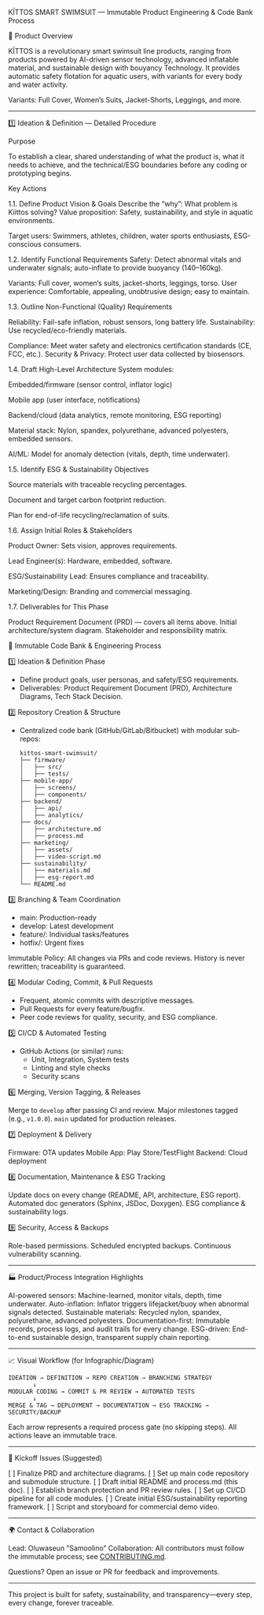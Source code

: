 KÏTTOS SMART SWIMSUIT — Immutable Product Engineering & Code Bank Process


 🌊 Product Overview

KÏTTOS is a revolutionary smart swimsuit line products, ranging from products powered by AI-driven sensor technology, advanced inflatable material, and sustainable design with bouyancy Technology. It provides automatic safety flotation for aquatic users, with variants for every body and water activity.

Variants: Full Cover, Women’s Suits, Jacket-Shorts, Leggings, and more.

---

1️⃣ Ideation & Definition — Detailed Procedure

Purpose

To establish a clear, shared understanding of what the product is, what it needs to achieve, and the technical/ESG boundaries before any coding or prototyping begins.

Key Actions

1.1. Define Product Vision & Goals
Describe the “why”: What problem is Kiittos solving?
Value proposition: Safety, sustainability, and style in aquatic environments.

Target users: Swimmers, athletes, children, water sports enthusiasts, ESG-conscious consumers.

1.2. Identify Functional Requirements
Safety: Detect abnormal vitals and underwater signals; auto-inflate to provide buoyancy (140–160kg).

Variants: Full cover, women’s suits, jacket-shorts, leggings, torso.
User experience: Comfortable, appealing, unobtrusive design; easy to maintain.


1.3. Outline Non-Functional (Quality) Requirements

Reliability: Fail-safe inflation, robust sensors, long battery life.
Sustainability: Use recycled/eco-friendly materials.

Compliance: Meet water safety and electronics certification standards (CE, FCC, etc.).
Security & Privacy: Protect user data collected by biosensors.

1.4. Draft High-Level Architecture
System modules:

Embedded/firmware (sensor control, inflator logic)

Mobile app (user interface, notifications)

Backend/cloud (data analytics, remote monitoring, ESG reporting)

Material stack: Nylon, spandex, polyurethane, advanced polyesters, embedded sensors.

AI/ML: Model for anomaly detection (vitals, depth, time underwater).

1.5. Identify ESG & Sustainability Objectives

Source materials with traceable recycling percentages.

Document and target carbon footprint reduction.

Plan for end-of-life recycling/reclamation of suits.


1.6. Assign Initial Roles & Stakeholders

Product Owner: Sets vision, approves requirements.

Lead Engineer(s): Hardware, embedded, software.

ESG/Sustainability Lead: Ensures compliance and traceability.

Marketing/Design: Branding and commercial messaging.

1.7. Deliverables for This Phase

Product Requirement Document (PRD) — covers all items above.
Initial architecture/system diagram.
Stakeholder and responsibility matrix.



 🏦 Immutable Code Bank & Engineering Process

 1️⃣ Ideation & Definition Phase

- Define product goals, user personas, and safety/ESG requirements.
- Deliverables: Product Requirement Document (PRD), Architecture Diagrams, Tech Stack Decision.

 2️⃣ Repository Creation & Structure

- Centralized code bank (GitHub/GitLab/Bitbucket) with modular sub-repos:
  ```
  kittos-smart-swimsuit/
  ├── firmware/
  │   ├── src/
  │   ├── tests/
  ├── mobile-app/
  │   ├── screens/
  │   ├── components/
  ├── backend/
  │   ├── api/
  │   ├── analytics/
  ├── docs/
  │   ├── architecture.md
  │   ├── process.md
  ├── marketing/
  │   ├── assets/
  │   ├── video-script.md
  ├── sustainability/
  │   ├── materials.md
  │   ├── esg-report.md
  └── README.md
  ```

 3️⃣ Branching & Team Coordination

- main: Production-ready
- develop: Latest development
- feature/: Individual tasks/features
- hotfix/: Urgent fixes

Immutable Policy: All changes via PRs and code reviews. History is never rewritten; traceability is guaranteed.

 4️⃣ Modular Coding, Commit, & Pull Requests

- Frequent, atomic commits with descriptive messages.
- Pull Requests for every feature/bugfix.
- Peer code reviews for quality, security, and ESG compliance.

 5️⃣ CI/CD & Automated Testing

- GitHub Actions (or similar) runs:
  - Unit, Integration, System tests
  - Linting and style checks
  - Security scans

 6️⃣ Merging, Version Tagging, & Releases

  Merge to `develop` after passing CI and review.
  Major milestones tagged (e.g., `v1.0.0`).
  `main` updated for production releases.

 7️⃣ Deployment & Delivery

  Firmware: OTA updates
  Mobile App: Play Store/TestFlight
  Backend: Cloud deployment

 8️⃣ Documentation, Maintenance & ESG Tracking

  Update docs on every change (README, API, architecture, ESG report).
  Automated doc generators (Sphinx, JSDoc, Doxygen).
  ESG compliance & sustainability logs.

 9️⃣ Security, Access & Backups

  Role-based permissions.
  Scheduled encrypted backups.
  Continuous vulnerability scanning.

---

 🏭 Product/Process Integration Highlights

  AI-powered sensors: Machine-learned, monitor vitals, depth, time underwater.
  Auto-inflation: Inflator triggers lifejacket/buoy when abnormal signals detected.
  Sustainable materials: Recycled nylon, spandex, polyurethane, advanced polyesters.
  Documentation-first: Immutable records, process logs, and audit trails for every change.
  ESG-driven: End-to-end sustainable design, transparent supply chain reporting.

---

 📈 Visual Workflow (for Infographic/Diagram)

```
IDEATION → DEFINITION → REPO CREATION → BRANCHING STRATEGY
       ↓
MODULAR CODING → COMMIT & PR REVIEW → AUTOMATED TESTS
       ↓
MERGE & TAG → DEPLOYMENT → DOCUMENTATION → ESG TRACKING → SECURITY/BACKUP
```

Each arrow represents a required process gate (no skipping steps). All actions leave an immutable trace.

---

 🚀 Kickoff Issues (Suggested)

  [ ] Finalize PRD and architecture diagrams.
  [ ] Set up main code repository and submodule structure.
  [ ] Draft initial README and process.md (this doc).
  [ ] Establish branch protection and PR review rules.
  [ ] Set up CI/CD pipeline for all code modules.
  [ ] Create initial ESG/sustainability reporting framework.
  [ ] Script and storyboard for commercial demo video.

---

 🌍 Contact & Collaboration

  Lead: Oluwaseun “Samoolino”
  Collaboration: All contributors must follow the immutable process; see [CONTRIBUTING.md](CONTRIBUTING.md).


  Questions? Open an issue or PR for feedback and improvements.

---

This project is built for safety, sustainability, and transparency—every step, every change, forever traceable.
